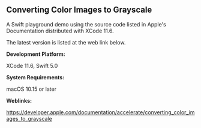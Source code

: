 ## Converting Color Images to Grayscale

A Swift playground demo using the source code listed in Apple's Documentation distributed with XCode 11.6.

The latest version is listed at the web link below.

**Development Platform:**

XCode 11.6, Swift 5.0

**System Requirements:**

macOS 10.15 or later


**Weblinks:**

https://developer.apple.com/documentation/accelerate/converting_color_images_to_grayscale